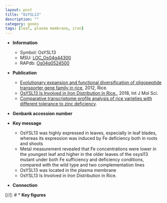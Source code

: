 ```yaml
---
layout: post
title: "OsYSL13"
description: ""
category: genes
tags: [leaf, plasma membrane, iron]
---
```


* **Information**  
    + Symbol: OsYSL13  
    + MSU: [LOC_Os04g44300](http://rice.plantbiology.msu.edu/cgi-bin/ORF_infopage.cgi?orf=LOC_Os04g44300)  
    + RAPdb: [Os04g0524500](http://rapdb.dna.affrc.go.jp/viewer/gbrowse_details/irgsp1?name=Os04g0524500)  

* **Publication**  
    + [Evolutionary expansion and functional diversification of oligopeptide transporter gene family in rice](http://www.ncbi.nlm.nih.gov/pubmed?term=Evolutionary+expansion+and+functional+diversification+of+oligopeptide+transporter+gene+family+in+rice%5BTitle%5D), 2012, Rice.
    + [OsYSL13 Is Involved in Iron Distribution in Rice.](http://www.ncbi.nlm.nih.gov/pubmed?term=OsYSL13+Is+Involved+in+Iron+Distribution+in+Rice.%5BTitle%5D), 2018, Int J Mol Sci.
    + [Comparative transcriptome profile analysis of rice varieties with different tolerance to zinc deficiency](Stuttg).

* **Genbank accession number**  

* **Key message**  
    + OsYSL13 was highly expressed in leaves, especially in leaf blades, whereas its expression was induced by Fe deficiency both in roots and shoots
    + Metal measurement revealed that Fe concentrations were lower in the youngest leaf and higher in the older leaves of the osysl13 mutant under both Fe sufficiency and deficiency conditions, compared with the wild type and two complementation lines
    + OsYSL13 was located in the plasma membrane
    + OsYSL13 Is Involved in Iron Distribution in Rice.

* **Connection**  

[//]: # * **Key figures**  



